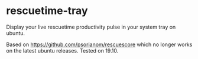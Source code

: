 # rescuetime-tray

Display your live rescuetime productivity pulse in your system tray on ubuntu. 

Based on https://github.com/psorianom/rescuescore which no longer works on the latest ubuntu releases. Tested on 19.10.
